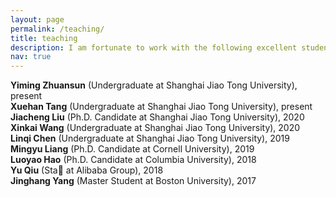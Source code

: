 ```yaml
---
layout: page
permalink: /teaching/
title: teaching
description: I am fortunate to work with the following excellent students:
nav: true
---
```


**Yiming Zhuansun** (Undergraduate at Shanghai Jiao Tong University), present  
**Xuehan Tang** (Undergraduate at Shanghai Jiao Tong University), present  
**Jiacheng Liu** (Ph.D. Candidate at Shanghai Jiao Tong University), 2020  
**Xinkai Wang** (Undergraduate at Shanghai Jiao Tong University), 2020  
**Linqi Chen** (Undergraduate at Shanghai Jiao Tong University), 2019  
**Mingyu Liang** (Ph.D. Candidate at Cornell University), 2019  
**Luoyao Hao** (Ph.D. Candidate at Columbia University), 2018  
**Yu Qiu** (Sta at Alibaba Group), 2018  
**Jinghang Yang** (Master Student at Boston University), 2017  
